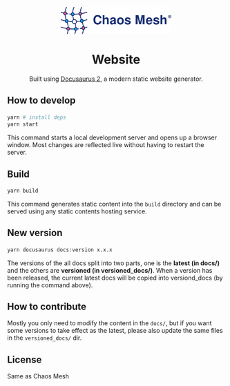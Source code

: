 <!-- markdownlint-disable-file MD033 -->
<!-- markdownlint-disable-file MD041 -->

<p align="center">
  <img src="../static/logo.svg" width="256" alt="Chaos Mesh Logo" />
</p>
<h1 align="center">Website</h1>
<p align="center">
  Built using <a href="https://v2.docusaurus.io/" target="_blank">Docusaurus 2</a>, a modern static website generator.
</p>

## How to develop

```sh
yarn # install deps
yarn start
```

This command starts a local development server and opens up a browser window. Most changes are reflected live without having to restart the server.

## Build

```sh
yarn build
```

This command generates static content into the `build` directory and can be served using any static contents hosting service.

## New version

```sh
yarn docusaurus docs:version x.x.x
```

The versions of the all docs split into two parts, one is the **latest (in docs/)** and the others are **versioned (in versioned_docs/)**. When a version has been released, the current latest docs will be copied into versiond_docs (by running the command above).

## How to contribute

Mostly you only need to modify the content in the `docs/`, but if you want some versions to take effect as the latest, please also update the same files in the `versioned_docs/` dir.

## License

Same as Chaos Mesh
